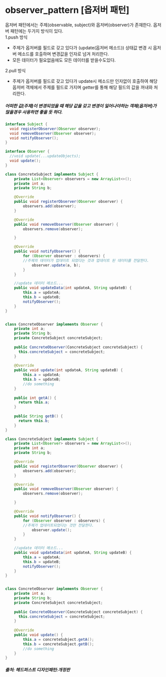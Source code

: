 # observer_pattern [옵저버 패턴]

옵저버 패턴에서는 주제(observable, subject)와 옵저버(observer)가 존재한다.
옵저버 패턴에는 두가지 방식이 있다.   
1.push 방식
  - 주제가 옵저버를 필드로 갖고 있다가 (update(옵저버 메소드)) 상태값 변경 시 옵저버 메소드를 호출하며 변경값을 인자로 넘겨 처리한다.    
  - 모든 데이터가 필요없음에도 모든 데이터를 받을수도있다.

2.pull 방식
  - 주제가 옵저버를 필드로 갖고 있다가 update시 메소드만 인자없이 호출하여 해당 옵저버 객체에서 주제를 필드로 가지며 getter를 통해 해당 필드의 값을 꺼내와 처리한다.


##### 어떠한 값(주제)이 변경되었을 때 해당 값을 갖고 변경이 일어나야하는 객체(옵저버)가 많을경우 사용하면 좋을 듯 하다.

```java
interface Subject { 
  void registerObserver(Observer observer);
  void removeObserver(Observer observer);
  void notifyObserver();
}

interface Observer {
  //void update(...updateObjects);
  void update();
}
```


```java
class ConcreteSubject implements Subject {
    private List<Observer> observers = new ArrayList<>();
    private int a;
    private String b;

    @Override
    public void registerObserver(Observer observer) {
        observers.add(observer);
    }

    @Override
    public void removeObserver(Observer observer) {
        observers.remove(observer);

    }

    @Override
    public void notifyObserver() {
        for (Observer observer : observers) {
        //주제의 데이터가 업데이트 되었다는 것과 업데이트 된 데이터를 전달한다.
            observer.update(a, b);
        }
    }

    //update 데이터 메소드...
    public void updateData(int updateA, String updateB) {
        this.a = updateA;
        this.b = updateB;
        notifyObserver();
    }
}


class ConcreteObserver implements Observer {
    private int a;
    private String b;
    private ConcreteSubject concreteSubject;
    
    public ConcreteObserver(ConcreteSubject concreteSubject) {
      this.concreteSubject = concreteSubject;
    }
    
    @Override
    public void update(int updateA, String updateB) {
        this.a = updateA;
        this.b = updateB;
        //do something
    }
    
    public int getA() {
      return this.a;
    }
    
    public String getB() {
      return this.b;
    }
}
```

```java
class ConcreteSubject implements Subject {
    private List<Observer> observers = new ArrayList<>();
    private int a;
    private String b;

    @Override
    public void registerObserver(Observer observer) {
        observers.add(observer);
    }

    @Override
    public void removeObserver(Observer observer) {
        observers.remove(observer);

    }

    @Override
    public void notifyObserver() {
        for (Observer observer : observers) {
        //주제가 업데이트되었다는 것만 전달한다.
            observer.update();
        }
    }

    //update 데이터 메소드...
    public void updateData(int updateA, String updateB) {
        this.a = updateA;
        this.b = updateB;
        notifyObserver();
    }
}


class ConcreteObserver implements Observer {
    private int a;
    private String b;
    private ConcreteSubject concreteSubject;
    
    public ConcreteObserver(ConcreteSubject concreteSubject) {
      this.concreteSubject = concreteSubject;
    }
    
    @Override
    public void update() {
        this.a = concreteSubject.getA();
        this.b = concreteSubject.getB();
        //do something
    }
}

```



##### 출처: 헤드퍼스트 디자인패턴:개정판
    

